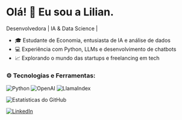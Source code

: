 # Olá! 👋 Eu sou a Lilian.
Desenvolvedora | IA & Data Science | 

- 🎓 Estudante de Economia, entusiasta de IA e análise de dados
- 💻 Experiência com Python, LLMs e desenvolvimento de chatbots
- 📈 Explorando o mundo das startups e freelancing em tech

### ⚙️ Tecnologias e Ferramentas:
![Python](https://img.shields.io/badge/Python-3776AB?style=for-the-badge&logo=python&logoColor=white)
![OpenAI](https://img.shields.io/badge/OpenAI-412991?style=for-the-badge&logo=openai&logoColor=white)
![LlamaIndex](https://img.shields.io/badge/LlamaIndex-FF6F00?style=for-the-badge&logo=data:image/svg+xml;base64,...)

![Estatísticas do GitHub](https://github-readme-stats.vercel.app/api?username=LiliaDieZeitgeist&show_icons=true&theme=dracula)

[![LinkedIn](https://img.shields.io/badge/LinkedIn-0077B5?style=for-the-badge&logo=linkedin&logoColor=white)](https://www.linkedin.com/in/lilianfdealmeida/)

